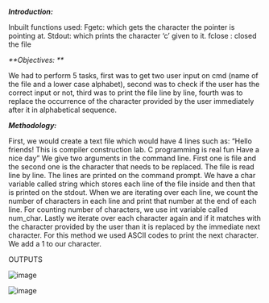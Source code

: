 **_Introduction:_**

Inbuilt functions used:
Fgetc: which gets the character the pointer is pointing at. 
Stdout: which prints the character ‘c’ given to it. 
fclose : closed the file 

_**Objectives: **_

We had to perform 5 tasks, first was to get two user input on cmd (name of the file and a lower case alphabet), second was to check if the user has the correct input or not, third was to print the file line by line, fourth was to replace the occurrence of the character provided by the user immediately after it in alphabetical sequence.  

**_Methodology:_**

First, we would create a text file which would have 4 lines such as: 
“Hello friends!
This is compiler construction lab.
C programming is real fun
Have a nice day”
We give two arguments in the command line. First one is file and the second one is the character that needs to be replaced. The file is read line by line. The lines are printed on the command prompt. We have a char variable called string which stores each line of the file inside and then that is printed on the stdout. When we are iterating over each line, we count the number of characters in each line and print that number at the end of each line. For counting number of characters, we use int variable called num_char. Lastly we iterate over each character again and if it matches with the character provided by the user than it is replaced by the immediate next character. For this method we used ASCII codes to print the next character. We add a 1 to our character. 

OUTPUTS

![image](https://user-images.githubusercontent.com/99934126/201191332-bbdddf82-2c92-492c-a5d0-d3c7e07fb0b7.png)

![image](https://user-images.githubusercontent.com/99934126/201191376-4ea7ddc8-4301-445a-aed9-4832160711ed.png)
